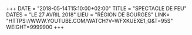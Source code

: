 +++
DATE = "2018-05-14T15:10:00+02:00"
TITLE = "SPECTACLE DE FEU"
DATES = "LE 27 AVRIL 2018"
LIEU = "RÉGION DE BOURGES"
LINK= "HTTPS://WWW.YOUTUBE.COM/WATCH?V=WFXKUEXE1_Q&T=95S"
WEIGHT=9999900
+++